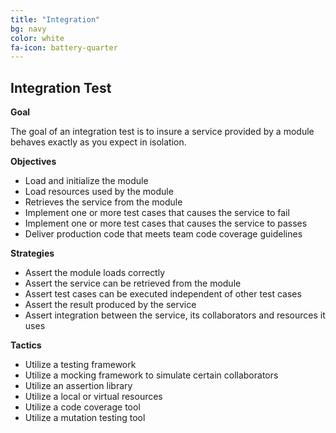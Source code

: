 ```yaml
---
title: "Integration"
bg: navy
color: white
fa-icon: battery-quarter
---
```


## Integration Test

**Goal**

The goal of an integration test is to insure a service provided by a module behaves exactly as you expect in isolation.

**Objectives**

* Load and initialize the module
* Load resources used by the module
* Retrieves the service from the module
* Implement one or more test cases that causes the service to fail
* Implement one or more test cases that causes the service to passes
* Deliver production code that meets team code coverage guidelines

**Strategies**

* Assert the module loads correctly
* Assert the service can be retrieved from the module
* Assert test cases can be executed independent of other test cases
* Assert the result produced by the service
* Assert integration between the service, its collaborators and resources it uses

**Tactics**

* Utilize a testing framework
* Utilize a mocking framework to simulate certain collaborators
* Utilize an assertion library
* Utilize a local or virtual resources
* Utilize a code coverage tool
* Utilize a mutation testing tool